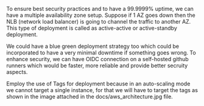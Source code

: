 To ensure best security practices and to have a 99.9999% uptime, we can have a multiple availability zone setup.
Suppose if 1 AZ goes down then the NLB (network load balancer) is going to channel the traffic to another AZ.
This type of deployment is called as active-active or active-standby deployment. 


We could have a blue green deployment strategy too which could be incorporated to have a very minimal downtime if something goes wrong. 
To enhance security, we can have OIDC connection on a self-hosted github runners which would be faster, more reliable and provide better secruity aspects. 

Employ the use of Tags for deployment because in an auto-scaling mode we cannot target a single instance, for that we will have to target the tags as shown in the image attached in the docs/aws_architecture.jpg file.